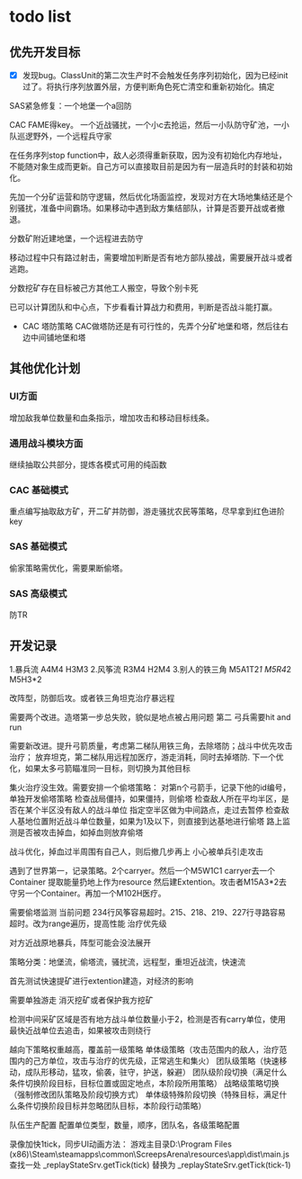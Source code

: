 # todo list
## 优先开发目标

- [x] 发现bug。ClassUnit的第二次生产时不会触发任务序列初始化，因为已经init过了。将执行序列放置外层，方便判断角色死亡清空和重新初始化。搞定

SAS紧急修复：一个地堡一个a回防

CAC FAME得key。
一个近战骚扰，一个小c去抢运，然后一小队防守矿池，一小队巡逻野外，一个远程兵守家

在任务序列stop function中，敌人必须得重新获取，因为没有初始化内存地址，不能随对象生成而更新。自己方可以直接取目前是因为有一层造兵时的封装和初始化。

先加一个分矿运营和防守逻辑，然后优化场面监控，发现对方在大场地集结还是个别骚扰，准备中间霸场。如果移动中遇到敌方集结部队，计算是否要开战或者撤退。

分数矿附近建地堡，一个远程进去防守

移动过程中只有路过射击，需要增加判断是否有地方部队接战，需要展开战斗或者逃跑。

分数挖矿存在目标被己方其他工人搬空，导致个别卡死

已可以计算团队和中心点，下步看看计算战力和费用，判断是否战斗能打赢。

- CAC 塔防策略
CAC做塔防还是有可行性的，先弄个分矿地堡和塔，然后往右边中间铺地堡和塔

## 其他优化计划
### UI方面
增加敌我单位数量和血条指示，增加攻击和移动目标线条。

### 通用战斗模块方面
继续抽取公共部分，提炼各模式可用的纯函数

### CAC 基础模式
重点编写抽取敌方矿，开二矿并防御，游走骚扰农民等策略，尽早拿到红色进阶key

### SAS 基础模式
偷家策略需优化，需要果断偷塔。

### SAS 高级模式
防TR


## 开发记录

 1.暴兵流 A4M4 H3M3
 2.风筝流 R3M4 H2M4
 3.别人的铁三角 M5A1T2*1 M5R4*2 M5H3*2

  改阵型，防御后攻。或者铁三角坦克治疗暴远程

 需要两个改进。造塔第一步总失败，貌似是地点被占用问题
 第二 弓兵需要hit and run

 需要新改进。提升弓箭质量，考虑第二梯队用铁三角，去除塔防；战斗中优先攻击治疗；
 放弃坦克，第二梯队用远程加医疗，游走消耗，同时去掉塔防.
 下一个优化，如果太多弓箭瞄准同一目标，则切换为其他目标

 集火治疗没生效。需要安排一个偷塔策略：
 对第n个弓箭手，记录下他的id编号，单独开发偷塔策略
 检查战局僵持，如果僵持，则偷塔
 检查敌人所在平均半区，是否在某个半区没有敌人的战斗单位
 指定空半区做为中间路点，走过去暂停
 检查敌人基地位置附近战斗单位数量，如果为1及以下，则直接到达基地进行偷塔
 路上监测是否被攻击掉血，如掉血则放弃偷塔

 战斗优化，掉血过半周围有自己人，则后撤几步再上
 小心被单兵引走攻击

 遇到了世界第一，记录策略。2个carryer。然后一个M5W1C1 carryer去一个Container 提取能量扔地上作为resource 然后建Extention。攻击者M15A3*2去守另一个Container。再加一个M102H医疗。

 需要偷塔监测
 当前问题 234行风筝容易超时。215、218、219、227行寻路容易超时。改为range遍历，提高性能
 治疗优先级

 对方近战原地暴兵，阵型可能会没法展开

 策略分类：地堡流，偷塔流，骚扰流，远程型，重坦近战流，快速流

 首先测试快速提矿进行extention建造，对经济的影响

 需要单独游走 消灭挖矿或者保护我方挖矿

 检测中间采矿区域是否有地方战斗单位数量小于2，检测是否有carry单位，使用最快近战单位去追击，如果被攻击则绕行

 越向下策略权重越高，覆盖前一级策略
 单体级策略（攻击范围内的敌人，治疗范围内的己方单位，攻击与治疗的优先级，正常逃生和集火）
 团队级策略（快速移动，成队形移动，猛攻，偷袭，驻守，护送，躲避）
 团队级阶段切换（满足什么条件切换阶段目标，目标位置或固定地点，本阶段所用策略）
 战略级策略切换（强制修改团队策略及阶段切换方式）
 单体级特殊阶段切换（特殊目标，满足什么条件切换阶段目标并忽略团队目标，本阶段行动策略）

 队伍生产配置
 配置单位类型，数量，顺序，团队名，各级策略配置


录像加快1tick，同步UI动画方法：
游戏主目录D:\Program Files (x86)\Steam\steamapps\common\ScreepsArena\resources\app\dist\main.js
查找一处
_replayStateSrv.getTick(tick)
替换为
_replayStateSrv.getTick(tick-1)

